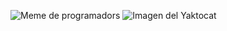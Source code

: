 ![Meme de programadors](https://i.pinimg.com/564x/4f/b5/88/4fb5886838c0492fc4b0cee3de87b648.jpg)
![Imagen del Yaktocat](https://octodex.github.com/images/yaktocat.png)
